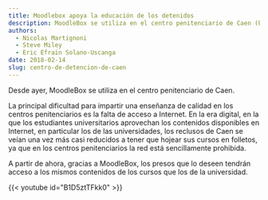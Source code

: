 ```yaml
---
title: Moodlebox apoya la educación de los detenidos
description: MoodleBox se utiliza en el centro penitenciario de Caen (Francia) para apoyar la educación de los detenidos.
authors:
  - Nicolas Martignoni
  - Steve Miley
  - Eric Efrain Solano-Uscanga
date: 2018-02-14
slug: centro-de-detencion-de-caen
---
```

Desde ayer, MoodleBox se utiliza en el centro penitenciario de Caen.

La principal dificultad para impartir una enseñanza de calidad en los centros penitenciarios es la falta de acceso a Internet. En la era digital, en la que los estudiantes universitarios aprovechan los contenidos disponibles en Internet, en particular los de las universidades, los reclusos de Caen se veían una vez más casi reducidos a tener que hojear sus cursos en folletos, ya que en los centros penitenciarios la red está sencillamente prohibida.

A partir de ahora, gracias a MoodleBox, los presos que lo deseen tendrán acceso a los mismos contenidos de los cursos que los de la universidad.

{{< youtube id="B1D5ztTFkk0" >}}

